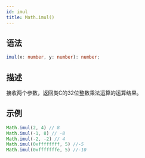```yaml
---
id: imul
title: Math.imul()
---
```


## 语法

```ts
imul(x: number, y: number): number;
```

## 描述

接收两个参数，返回类C的32位整数乘法运算的运算结果。

## 示例

```js
Math.imul(2, 4) // 8
Math.imul(-1, 8) // -8
Math.imul(-2, -2) // 4
Math.imul(0xffffffff, 5) //-5
Math.imul(0xfffffffe, 5) //-10
```